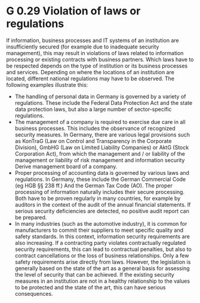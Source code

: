 G 0.29 Violation of laws or regulations
============================================

If information, business processes and IT systems of an institution are insufficiently secured (for example due to inadequate security management), this may result in violations of laws related to information processing or existing contracts with business partners. Which laws have to be respected depends on the type of institution or its business processes and services. Depending on where the locations of an institution are located, different national regulations may have to be observed. The following examples illustrate this:

* The handling of personal data in Germany is governed by a variety of regulations. These include the Federal Data Protection Act and the state data protection laws, but also a large number of sector-specific regulations.
* The management of a company is required to exercise due care in all business processes. This includes the observance of recognized security measures. In Germany, there are various legal provisions such as KonTraG (Law on Control and Transparency in the Corporate Division), GmbHG (Law on Limited Liability Companies) or AktG (Stock Corporation Act), from which the management and / or liability of the management or liability of risk management and information security Derive management board of a company.
* Proper processing of accounting data is governed by various laws and regulations. In Germany, these include the German Commercial Code (eg HGB §§ 238 ff.) And the German Tax Code (AO). The proper processing of information naturally includes their secure processing. Both have to be proven regularly in many countries, for example by auditors in the context of the audit of the annual financial statements. If serious security deficiencies are detected, no positive audit report can be prepared.
* In many industries (such as the automotive industry), it is common for manufacturers to commit their suppliers to meet specific quality and safety standards. In this context, information security requirements are also increasing. If a contracting party violates contractually regulated security requirements, this can lead to contractual penalties, but also to contract cancellations or the loss of business relationships.
Only a few safety requirements arise directly from laws. However, the legislation is generally based on the state of the art as a general basis for assessing the level of security that can be achieved. If the existing security measures in an institution are not in a healthy relationship to the values ​​to be protected and the state of the art, this can have serious consequences.
